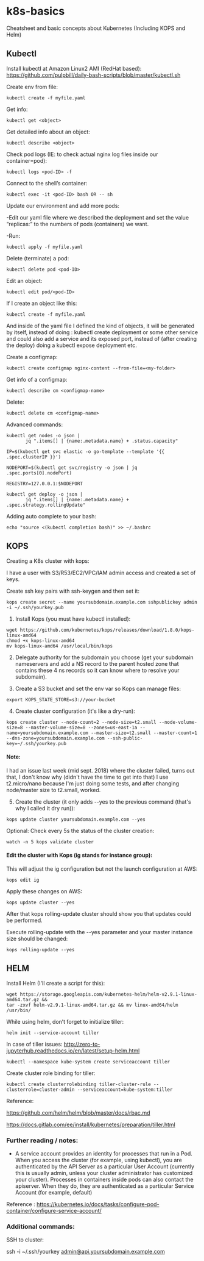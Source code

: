 # k8s-basics
Cheatsheet and basic concepts about Kubernetes (Including KOPS and Helm)

## Kubectl

Install kubectl at Amazon Linux2 AMI (RedHat based): https://github.com/pulpbill/daily-bash-scripts/blob/master/kubectl.sh

Create env from file:
```
kubectl create -f myfile.yaml
```
Get info:
```
kubectl get <object>
```  
Get detailed info about an object:
```
kubectl describe <object>
```
Check pod logs (IE: to check actual nginx log files inside our container=pod):
```
kubectl logs <pod-ID> -f 
```
Connect to the shell’s container:
```
kubectl exec -it <pod-ID> bash OR -- sh
```
Update our environment and add more pods:

-Edit our yaml file where we described the deployment and set the value “replicas:” to the numbers of pods (containers) we want.

-Run:
```
kubectl apply -f myfile.yaml
```
Delete (terminate) a pod:
```
kubectl delete pod <pod-ID>
```
Edit an object:
```
kubectl edit pod/<pod-ID>
```
If I create an object like this:
```
kubectl create -f myfile.yaml
```
And inside of the yaml file I defined the kind of objects, it will be generated by itself, instead of doing : kubectl create deployment or some other service and could also add a service and its exposed port, instead of (after creating the deploy) doing a kubectl expose deployment etc.

Create a configmap:
```
kubectl create configmap nginx-content --from-file=<my-folder>
```
Get info of a configmap:
```
kubectl describe cm <configmap-name>
```
Delete:
```
kubectl delete cm <configmap-name>
```

Advanced commands:
```
kubectl get nodes -o json |
       jq ".items[] | {name:.metadata.name} + .status.capacity"
```
```
IP=$(kubectl get svc elastic -o go-template --template '{{ .spec.clusterIP }}')
```
```
NODEPORT=$(kubectl get svc/registry -o json | jq .spec.ports[0].nodePort)
```
```
REGISTRY=127.0.0.1:$NODEPORT
```
```
kubectl get deploy -o json |
       jq ".items[] | {name:.metadata.name} + .spec.strategy.rollingUpdate"
```
Adding auto complete to your bash:
```
echo "source <(kubectl completion bash)" >> ~/.bashrc
```

## KOPS

Creating a K8s cluster with kops:

I have a user with S3/R53/EC2/VPC/IAM admin access and created a set of keys.

Create ssh key pairs with ssh-keygen and then set it:
```
kops create secret --name yoursubdomain.example.com sshpublickey admin -i ~/.ssh/yourkey.pub
```

1. Install Kops (you must have kubectl installed):
```
wget https://github.com/kubernetes/kops/releases/download/1.8.0/kops-linux-amd64
chmod +x kops-linux-amd64
mv kops-linux-amd64 /usr/local/bin/kops
```

2. Delegate authority for the subdomain you choose (get your subdomain nameservers and add a NS record to the parent hosted zone that contains these 4 ns records so it can know where to resolve your subdomain).

3. Create a S3 bucket and set the env var so Kops can manage files:
```
export KOPS_STATE_STORE=s3://your-bucket
```

4. Create cluster configuration (it's like a dry-run):
```
kops create cluster --node-count=2 --node-size=t2.small --node-volume-size=8 --master-volume-size=8 --zones=us-east-1a --name=yoursubdomain.example.com --master-size=t2.small --master-count=1 --dns-zone=yoursubdomain.example.com --ssh-public-key=~/.ssh/yourkey.pub
```
 
 #### Note:

I had an issue last week (mid sept. 2018) where the cluster failed, turns out that, I don't know why (didn't have the time to get into that) I use t2.micro/nano because I'm just doing some tests, and after changing node/master size to t2.small, worked.
 
5. Create the cluster (it only adds --yes to the previous command (that's why I called it dry run)):
```
kops update cluster yoursubdomain.example.com --yes
```

Optional: Check every 5s the status of the cluster creation:
```
watch -n 5 kops validate cluster
```

#### Edit the cluster with Kops  (ig stands for instance group):
This will adjust the ig configuration but not the launch configuration at AWS:
```
kops edit ig 
```
Apply these changes on AWS:
```
kops update cluster --yes
```
After that kops rolling-update cluster should show you that updates could be performed.

Execute rolling-update with the --yes parameter and your master instance size should be changed:
```
kops rolling-update --yes
```
## HELM

Install Helm (I'll create a script for this):
```
wget https://storage.googleapis.com/kubernetes-helm/helm-v2.9.1-linux-amd64.tar.gz && 
tar -zxvf helm-v2.9.1-linux-amd64.tar.gz && mv linux-amd64/helm /usr/bin/
```

While using helm, don’t forget to initialize tiller:
```
helm init --service-account tiller
```

In case of tiller issues: http://zero-to-jupyterhub.readthedocs.io/en/latest/setup-helm.html
```
kubectl --namespace kube-system create serviceaccount tiller
```

Create cluster role binding for tiller:
```
kubectl create clusterrolebinding tiller-cluster-rule --clusterrole=cluster-admin --serviceaccount=kube-system:tiller
```
Reference:

https://github.com/helm/helm/blob/master/docs/rbac.md

https://docs.gitlab.com/ee/install/kubernetes/preparation/tiller.html


### Further reading / notes:

- A service account provides an identity for processes that run in a Pod.
When you access the cluster (for example, using kubectl), you are authenticated by the API Server as a particular User Account (currently this is usually admin, unless your cluster administrator has customized your cluster). Processes in containers inside pods can also contact the apiserver. When they do, they are authenticated as a particular Service Account (for example, default)

Reference : https://kubernetes.io/docs/tasks/configure-pod-container/configure-service-account/

### Additional commands:

SSH to cluster:

ssh -i ~/.ssh/yourkey admin@api.yoursubdomain.example.com
